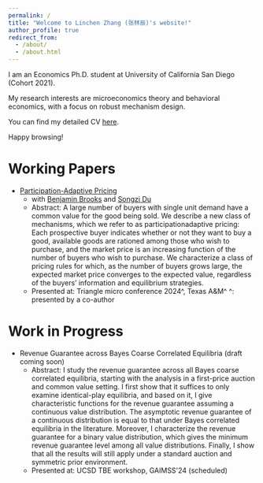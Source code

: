 ```yaml
---
permalink: /
title: "Welcome to Linchen Zhang (张林辰)'s website!"
author_profile: true
redirect_from: 
  - /about/
  - /about.html
---
```


I am an Economics Ph.D. student at University of California San Diego (Cohort 2021). 

My research interests are microeconomics theory and behavioral economics, with a focus on robust mechanism design. 

You can find my detailed CV [here](/files/Linchen_Zhang_CV_2024.pdf).

Happy browsing!

Working Papers
======
* [Participation-Adaptive Pricing](/files/bdz_pricing.pdf)
  * with [Benjamin Brooks](https://www.benjaminbrooks.net/) and [Songzi Du](https://econweb.ucsd.edu/~sodu/)
  * Abstract: A large number of buyers with single unit demand have a common value for the good
being sold. We describe a new class of mechanisms, which we refer to as participationadaptive pricing: Each prospective buyer indicates whether or not they want to buy a
good, available goods are rationed among those who wish to purchase, and the market
price is an increasing function of the number of buyers who wish to purchase. We
characterize a class of pricing rules for which, as the number of buyers grows large,
the expected market price converges to the expected value, regardless of the buyers’
information and equilibrium strategies.
  * Presented at: Triangle micro conference 2024^, Texas A&M^
  ^: presented by a co-author

  
Work in Progress
======
* Revenue Guarantee across Bayes Coarse Correlated Equilibria (draft coming soon)
  * Abstract: I study the revenue guarantee across all Bayes coarse correlated equilibria, starting with the analysis in a first-price auction and common value setting. I first show that it suffices to only examine identical-play equilibria, and based on it, I give characteristic functions for the revenue guarantee assuming a continuous value distribution. The asymptotic revenue guarantee of a continuous distribution is equal to that under Bayes correlated equilibria in the literature. Moreover, I characterize the revenue guarantee for a binary value distribution, which gives the minimum revenue guarantee level among all value distributions. Finally, I show that all the results will still apply under a standard auction and symmetric prior environment.
  * Presented at: UCSD TBE workshop, GAIMSS'24 (scheduled)
  



